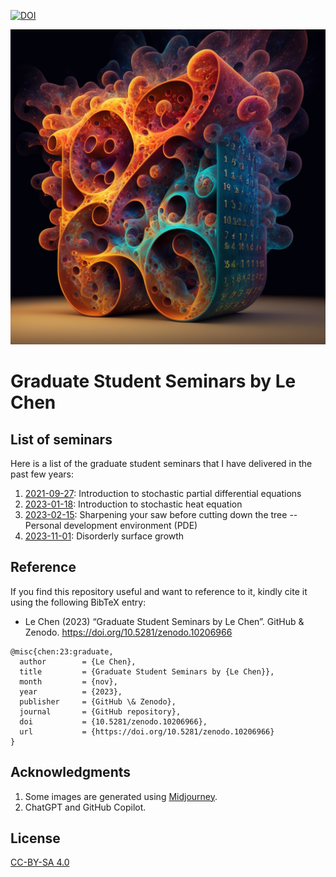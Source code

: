 [![DOI](https://zenodo.org/badge/DOI/10.5281/zenodo.10206966.svg)](https://doi.org/10.5281/zenodo.10206966)
 
![Stochastic Heat Equation by Midjourney](./Images/chenle02_Stochastic_heat_equation.png)

# Graduate Student Seminars by Le Chen

## List of seminars

Here is a list of the graduate student seminars that I have delivered in the past few years:

1. [2021-09-27](./2021-09-27/readme.md): Introduction to stochastic partial differential equations
2. [2023-01-18](./2023-01-18/readme.md): Introduction to stochastic heat equation
3. [2023-02-15](./2023-02-15/readme.md): Sharpening your saw before cutting down the tree -- Personal development environment (PDE)
4. [2023-11-01](./2023-11-01/readme.md): Disorderly surface growth

## Reference

If you find this repository useful and want to reference to it, kindly cite it using the following BibTeX entry: 

* Le Chen (2023) “Graduate Student Seminars by Le Chen”. GitHub & Zenodo. https://doi.org/10.5281/zenodo.10206966

```
@misc{chen:23:graduate,
  author        = {Le Chen},
  title         = {Graduate Student Seminars by {Le Chen}},
  month         = {nov},
  year          = {2023},
  publisher     = {GitHub \& Zenodo},
  journal       = {GitHub repository},
  doi           = {10.5281/zenodo.10206966},
  url           = {https://doi.org/10.5281/zenodo.10206966}
}
```

## Acknowledgments
1. Some images are generated using [Midjourney](https://www.midjourney.com/).
2. ChatGPT and GitHub Copilot.

## License

[CC-BY-SA 4.0](LICENSE.txt)
